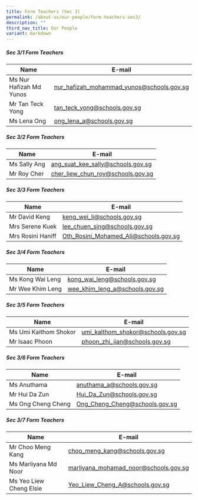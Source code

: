 ```yaml
---
title: Form Teachers (Sec 3)
permalink: /about-us/our-people/form-teachers-sec3/
description: ""
third_nav_title: Our People
variant: markdown
---
```

##### Sec 3/1 Form Teachers 

| Name | E-mail |
| -------- | -------- |
| Ms Nur Hafizah Md Yunos     | [nur_hafizah_mohammad_yunos@schools.gov.sg](mailto:nur_hafizah_mohammad_yunos@schools.gov.sg)     |
| Mr Tan Teck Yong     | [tan_teck_yong@schools.gov.sg](mailto:tan_teck_yong@schools.gov.sg)     |
| Ms Lena Ong     | [ong_lena_a@schools.gov.sg](mailto:ong_lena_a@schools.gov.sg)     |

##### Sec 3/2 Form Teachers 

| Name | E-mail |
| -------- | -------- |
| Ms Sally Ang     | [ang_suat_kee_sally@schools.gov.sg](mailto:ang_suat_kee_sally@schools.gov.sg)     |
| Mr Roy Cher     | [cher_liew_chun_roy@schools.gov.sg](mailto:cher_liew_chun_roy@schools.gov.sg)     |


##### Sec 3/3 Form Teachers 

| Name | E-mail |
| -------- | -------- |
| Mr David Keng     | [keng_wei_li@schools.gov.sg](mailto:keng_wei_li@schools.gov.sg)     |
| Mrs Serene Kuek     | [lee_chuen_sing@schools.gov.sg](mailto:lee_chuen_sing@schools.gov.sg)     |
| Mrs Rosini Haniff     |  [Oth_Rosini_Mohamed_Ali@schools.gov.sg](mailto:Oth_Rosini_Mohamed_Ali@schools.gov.sg)     |

##### Sec 3/4 Form Teachers 

| Name | E-mail |
| -------- | -------- |
| Ms Kong Wai Leng     | [kong_wai_leng@schools.gov.sg](mailto:kong_wai_leng@schools.gov.sg)     |
| Mr Wee Khim Leng     | [wee_khim_leng_a@schools.gov.sg](mailto:wee_khim_leng_a@schools.gov.sg)     |

##### Sec 3/5 Form Teachers 

| Name | E-mail |
| -------- | -------- |
| Ms Umi Kaithom Shokor     | [umi_kalthom_shokor@schools.gov.sg](mailto:umi_kalthom_shokor@schools.gov.sg)     |
| Mr Isaac Phoon     | [phoon_zhi_jian@schools.gov.sg](mailto:phoon_zhi_jian@schools.gov.sg)     |

##### Sec 3/6 Form Teachers 

| Name | E-mail |
| -------- | -------- |
| Ms Anuthama     | [anuthama_a@schools.gov.sg](mailto:anuthama_a@schools.gov.sg)     |
| Mr Hui Da Zun     |  [Hui_Da_Zun@schools.gov.sg](mailto:Hui_Da_Zun@schools.gov.sg)    |
| Ms Ong Cheng Cheng     |  [Ong_Cheng_Cheng@schools.gov.sg](mailto:Ong_Cheng_Cheng@schools.gov.sg)    |

##### Sec 3/7 Form Teachers 

| Name | E-mail |
| -------- | -------- |
| Mr Choo Meng Kang     | [choo_meng_kang@schools.gov.sg](mailto:choo_meng_kang@schools.gov.sg)     |
| Ms Marliyana Md Noor     | [marliyana_mohamad_noor@schools.gov.sg](mailto:marliyana_mohamad_noor@schools.gov.sg)     |
| Ms Yeo Liew Cheng Elsie     |   [Yeo_Liew_Cheng_A@schools.gov.sg](mailto:Yeo_Liew_Cheng_A@schools.gov.sg)   |